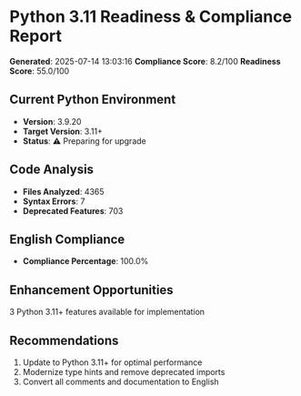 # Python 3.11 Readiness & Compliance Report

**Generated**: 2025-07-14 13:03:16
**Compliance Score**: 8.2/100
**Readiness Score**: 55.0/100

## Current Python Environment
- **Version**: 3.9.20
- **Target Version**: 3.11+
- **Status**: ⚠️ Preparing for upgrade

## Code Analysis
- **Files Analyzed**: 4365
- **Syntax Errors**: 7
- **Deprecated Features**: 703

## English Compliance
- **Compliance Percentage**: 100.0%

## Enhancement Opportunities
3 Python 3.11+ features available for implementation

## Recommendations
1. Update to Python 3.11+ for optimal performance
2. Modernize type hints and remove deprecated imports
3. Convert all comments and documentation to English
